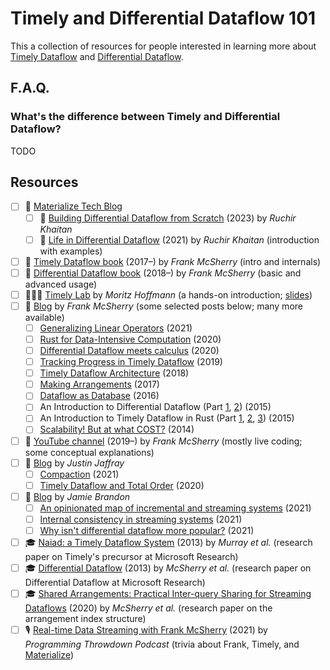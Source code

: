 # Timely and Differential Dataflow 101

This a collection of resources for people interested in learning more about [Timely Dataflow](https://github.com/timelyDataflow/timely-dataflow/) and [Differential Dataflow](https://github.com/timelyDataflow/differential-dataflow/).

## F.A.Q.

### What's the difference between Timely and Differential Dataflow?

TODO

## Resources

- [ ] 📖 [Materialize Tech Blog](https://materialize.com/blog/?search=Technical+Article)
  - [ ] 📖 [Building Differential Dataflow from Scratch](https://materialize.com/blog/differential-from-scratch/) (2023) by _Ruchir Khaitan_
  - [ ] 📖 [Life in Differential Dataflow](https://materialize.com/life-in-differential-dataflow/) (2021) by _Ruchir Khaitan_ (introduction with examples)
- [ ] 📕 [Timely Dataflow book](https://timelydataflow.github.io/timely-dataflow/) (2017–) by _Frank McSherry_ (intro and internals)
- [ ] 📕 [Differential Dataflow book](https://timelydataflow.github.io/differential-dataflow/) (2018–) by _Frank McSherry_ (basic and advanced usage)
- [ ] 👩🏽‍💻 [Timely Lab](https://github.com/antiguru/timely-lab) by _Moritz Hoffmann_ (a hands-on introduction; [slides](https://docs.google.com/presentation/d/1HPZt-Ah4BgoRuHE3urOmS5MsV6OQqLfQHqLUea6FAVs))
- [ ] 📖 [Blog](https://github.com/frankmcsherry/blog) by _Frank McSherry_ (some selected posts below; many more available)
  - [ ] [Generalizing Linear Operators](https://github.com/frankmcsherry/blog/blob/master/posts/2021-04-26.md) (2021)
  - [ ] [Rust for Data-Intensive Computation](https://github.com/frankmcsherry/blog/blob/master/posts/2020-06-09.md) (2020)
  - [ ] [Differential Dataflow meets calculus](https://github.com/frankmcsherry/blog/blob/master/posts/2020-02-15.md) (2020)
  - [ ] [Tracking Progress in Timely Dataflow](https://github.com/frankmcsherry/blog/blob/master/posts/2019-08-17.md) (2019)
  - [ ] [Timely Dataflow Architecture](https://github.com/frankmcsherry/blog/blob/master/posts/2018-09-26.md) (2018)
  - [ ] [Making Arrangements](https://github.com/frankmcsherry/blog/blob/master/posts/2017-05-01.md) (2017)
  - [ ] [Dataflow as Database](https://github.com/frankmcsherry/blog/blob/master/posts/2016-07-17.md) (2016)
  - [ ] An Introduction to Differential Dataflow (Part [1](https://github.com/frankmcsherry/blog/blob/master/posts/2015-09-29.md), [2](https://github.com/frankmcsherry/blog/blob/master/posts/2015-11-27.md)) (2015)
  - [ ] An Introduction to Timely Dataflow in Rust (Part [1](https://github.com/frankmcsherry/blog/blob/master/posts/2015-09-14.md), [2](https://github.com/frankmcsherry/blog/blob/master/posts/2015-09-18.md), [3](https://github.com/frankmcsherry/blog/blob/master/posts/2015-09-21.md)) (2015)
  - [ ] [Scalability! But at what COST?](https://github.com/frankmcsherry/blog/blob/master/posts/2015-01-15.md) (2014)
- [ ] 🎥 [YouTube channel](https://www.youtube.com/channel/UCbQHS6gKceZ_Ry0-LQrmO6g/videos) (2019–) by _Frank McSherry_ (mostly live coding; some conceptual explanations)
- [ ] 📖 [Blog](http://justinjaffray.com/posts/) by _Justin Jaffray_
  - [ ] [Compaction](http://justinjaffray.com/compaction/) (2021)
  - [ ] [Timely Dataflow and Total Order](http://justinjaffray.com/timely-dataflow-and-total-order/) (2020)
- [ ] 📖 [Blog](https://www.scattered-thoughts.net) by _Jamie Brandon_
  - [ ] [An opinionated map of incremental and streaming systems](https://www.scattered-thoughts.net/writing/an-opinionated-map-of-incremental-and-streaming-systems/) (2021)
  - [ ] [Internal consistency in streaming systems](https://www.scattered-thoughts.net/writing/internal-consistency-in-streaming-systems/) (2021)
  - [ ] [Why isn't differential dataflow more popular?](https://www.scattered-thoughts.net/writing/why-isnt-differential-dataflow-more-popular/) (2021)
- [ ] 🎓 [Naiad: a Timely Dataflow System](https://sigops.org/s/conferences/sosp/2013/papers/p439-murray.pdf) (2013) by _Murray et al._ (research paper on Timely's precursor at Microsoft Research)
- [ ] 🎓 [Differential Dataflow](http://michaelisard.com/pubs/differentialdataflow.pdf) (2013) by _McSherry et al._ (research paper on Differential Dataflow at Microsoft Research)
- [ ] 🎓 [Shared Arrangements: Practical Inter-query Sharing for Streaming Dataflows](http://people.inf.ethz.ch/troscoe/pubs/msherry-vldb-2020.pdf) (2020) by _McSherry et al._ (research paper on the arrangement index structure)
- [ ] 🎙 [Real-time Data Streaming with Frank McSherry](https://www.programmingthrowdown.com/2021/05/episode-111-real-time-data-streaming.html) (2021) by _Programming Throwdown Podcast_ (trivia about Frank, Timely, and [Materialize](https://materialize.com))
